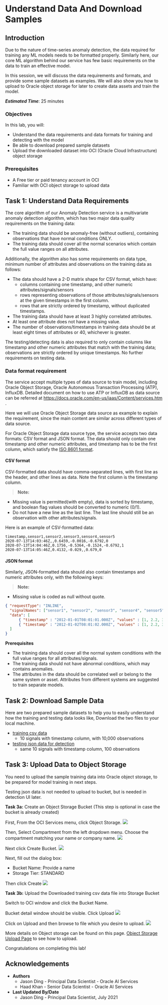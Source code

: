#  Understand Data And Download Samples

## Introduction

Due to the nature of time-series anomaly detection, the data required for training any ML models needs to be formatted properly. Similarly here, our core ML algorithm behind our service has few basic requirements on the data to train an effective model.

In this session, we will discuss the data requirements and formats, and provide some sample datasets as examples. We will also show you how to upload to Oracle object storage for later to create data assets and train the model.

***Estimated Time***: 25 minutes

### Objectives

In this lab, you will:
- Understand the data requirements and data formats for training and detecting with the model
- Be able to download prepared sample datasets
- Upload the downloaded dataset into OCI (Oracle Cloud Infrastructure) object storage

### Prerequisites

- A Free tier or paid tenancy account in OCI
- Familiar with OCI object storage to upload data

## Task 1: Understand Data Requirements

The core algorithm of our Anomaly Detection service is a multivariate anomaly detection algorithm, which has two major data quality requirements on the training data:

* The training data should be anomaly-free (without outliers), containing observations that have normal conditions ONLY.
* The training data should cover all the normal scenarios which contain the full value ranges on all attributes.

Additionally, the algorithm also has some requirements on data type, minimum number of  attributes and observations on the training data as follows:

* The data should have a 2-D matrix shape for CSV format, which have:
    - columns containing one timestamp, and other numeric attributes/signals/sensors
    - rows representing observations of those attributes/signals/sensors at the given timestamps in the first column.
    - rows that are strictly ordered by timestamp, without duplicated timestamps.
* The training data should have at least 3 highly correlated attributes.
* At least one attribute does not have a missing value.
* The number of observations/timestamps in training data should be at least eight times of attributes or 40, whichever is greater.

The testing/detecting data is also required to only contain columns like timestamp and other numeric attributes that match with the training data; observations are strictly ordered by unique timestamps. No further requirements on testing data.

### Data format requirement

The service accept multiple types of data source to train model, including Oracle Object Storage, Oracle Autonomous Transaction Processing (ATP), InfluxDB. Detailed document on how to use ATP or InfluxDB as data source can be referred at https://docs.oracle.com/en-us/iaas/Content/services.htm .

Here we will use Oracle Object Storage data source as example to explain the requirement, since the main content are similar across different types of data source.

For Oracle Object Storage data source type, the service accepts two data formats: CSV format and JSON format. The data should only contain one timestamp and other numeric attributes, and timestamp has to be the first column, which satisfy the [ISO 8601 format](https://en.wikipedia.org/wiki/ISO_8601).

#### CSV format
CSV-formatted data should have comma-separated lines, with first line as the header, and other lines as data. Note the first column is the timestamp column.

> **Note:**
* Missing value is permitted(with empty), data is sorted by timestamp, and boolean flag values should be converted to numeric (0/1).
* Do not have a new line as the last line. The last line should still be an observation with other attributes/signals.

Here is an example of CSV-formatted data:
```csv
timestamp,sensor1,sensor2,sensor3,sensor4,sensor5
2020-07-13T14:03:46Z,,0.6459,-0.0016,-0.6792,0
2020-07-13T14:04:46Z,0.1756,-0.5364,-0.1524,-0.6792,1
2020-07-13T14:05:46Z,0.4132,-0.029,,0.679,0
```

#### JSON format

Similarly, JSON-formatted data should also contain timestamps and numeric attributes only, with the following keys:

> **Note:**
* Missing value is coded as null without quote.

```json
{ "requestType": "INLINE",
  "signalNames": ["sensor1", "sensor2", "sensor3", "sensor4", "sensor5", "sensor6", "sensor7", "sensor8", "sensor9", "sensor10"],
  "data": [
      { "timestamp" : "2012-01-01T08:01:01.000Z", "values" : [1, 2.2, 3, 1, 2.2, 3, 1, 2.2, null, 4] },
      { "timestamp" : "2012-01-02T08:01:02.000Z", "values" : [1, 2.2, 3, 1, 2.2, 3, 1, 2.2, 3, null] }
  ]
}
```

**Prerequisites**
* The training data should cover all the normal system conditions with the full value ranges for all attributes/signals.
* The training data should not have abnormal conditions, which may contains anomalies.
* The attributes in the data should be correlated well or belong to the same system or asset. Attributes from different systems are suggested to train separate models.

## Task 2: Download Sample Data

Here are two prepared sample datasets to help you to easily understand how the training and testing data looks like, Download the two files to your local machine.

* [training csv data](../files/demo-training-data.csv)
    - 10 signals with timestamp column, with 10,000 observations
* <a href="../files/demo-testing-data.json" target="_blank" download>testing json data for detection</a>
    - same 10 signals with timestamp column, 100 observations

## Task 3: Upload Data to Object Storage

You need to upload the sample training data into Oracle object storage, to be prepared for model training in next steps.

Testing json data is not needed to upload to bucket, but is needed in detection UI later.

**Task 3a:** Create an Object Storage Bucket (This step is optional in case the bucket is already created)

First, From the OCI Services menu, click Object Storage.
![](../images/cloudstoragebucket.png " ")

Then, Select Compartment from the left dropdown menu. Choose the compartment matching your name or company name.
![](../images/createCompartment.png " ")

Next click Create Bucket.
![](../images/createbucketbutton.png " ")

Next, fill out the dialog box:
* Bucket Name: Provide a name <br/>
* Storage Tier: STANDARD

Then click Create
![](../images/pressbucketbutton.png " ")

**Task 3b:** Upload the Downloaded training csv data file into Storage Bucket

Switch to OCI window and click the Bucket Name.

Bucket detail window should be visible. Click Upload
![](../images/bucketdetail.png " ")

Click on Upload and then browse to file which you desire to upload.
![](../images/upload-sample-file.png " ")

More details on Object storage can be found on this page. [Object Storage Upload Page](https://oracle.github.io/learning-library/oci-library/oci-hol/object-storage/workshops/freetier/index.html?lab=object-storage) to see how to upload.

Congratulations on completing this lab!

## Acknowledgements

* **Authors**
    * Jason Ding - Principal Data Scientist - Oracle AI Services
    * Haad Khan - Senior Data Scientist - Oracle AI Services
* **Last Updated By/Date**
    * Jason Ding - Principal Data Scientist, July 2021
